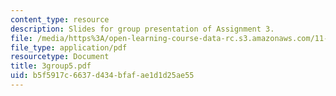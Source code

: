 ```yaml
---
content_type: resource
description: Slides for group presentation of Assignment 3.
file: /media/https%3A/open-learning-course-data-rc.s3.amazonaws.com/11-946j-beijing-urban-design-studio-summer-2004/b5f5917c6637d434bfafae1d1d25ae55_3group5.pdf
file_type: application/pdf
resourcetype: Document
title: 3group5.pdf
uid: b5f5917c-6637-d434-bfaf-ae1d1d25ae55
---
```

